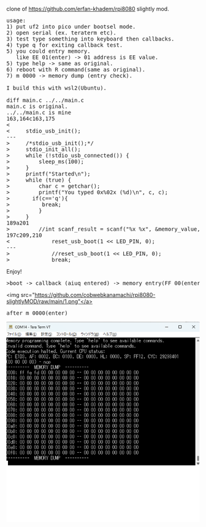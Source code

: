 clone of https://github.com/erfan-khadem/rpi8080 slightly mod.
<PRE>
usage: 
1) put uf2 into pico under bootsel mode.
2) open serial (ex. teraterm etc).
3) test type something into keyboard then callbacks.
4) type q for exiting callback test.
5) you could entry memory.
   like EE 01(enter) -> 01 address is EE value.
5) type help -> same as original.
6) reboot with R command(same as original).
7) m 0000 -> memory dump (entry check).

I build this with wsl2(Ubuntu).

diff main.c ../../main.c
main.c is original.
../../main.c is mine
163,164c163,175
<
<     stdio_usb_init();
---
>     /*stdio_usb_init();*/
>     stdio_init_all();
>     while (!stdio_usb_connected()) {
>         sleep_ms(100);
>     }
>     printf("Started\n");
>     while (true) {
>         char c = getchar();
>         printf("You typed 0x%02x (%d)\n", c, c);
>       if(c=='q'){
>          break;
>         }
>     }
189a201
>         //int scanf_result = scanf("%x %x", &memory_value, &memory_address);
197c209,210
<             reset_usb_boot(1 << LED_PIN, 0);
---
>             //reset_usb_boot(1 << LED_PIN, 0);
>             break;
</PRE>

Enjoy!
<PRE>>boot -> callback (aiuq entered) -> memory entry(FF 00(enter) FE 01(enter) FD 02(enter)q -> m_0000(enter)</PRE>
<a><img src="https://github.com/cobwebkanamachi/rpi8080-slightlyMOD/raw/main/1.png"</a><BR>
<PRE>after m_0000(enter)</PRE>
<a><img src="https://github.com/cobwebkanamachi/rpi8080-slightlyMOD/raw/main/2.png"></a>
